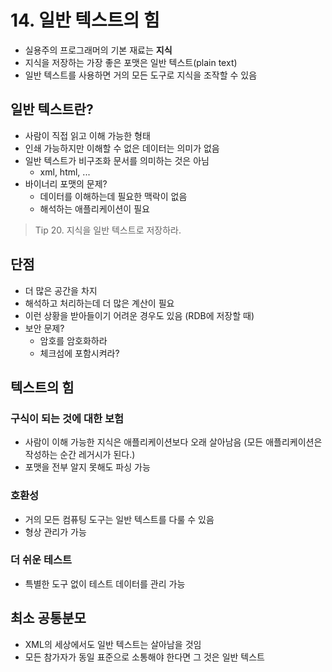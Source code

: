 # 14. 일반 텍스트의 힘

- 실용주의 프로그래머의 기본 재료는 **지식**
- 지식을 저장하는 가장 좋은 포맷은 일반 텍스트(plain text)
- 일반 텍스트를 사용하면 거의 모든 도구로 지식을 조작할 수 있음

## 일반 텍스트란?

- 사람이 직접 읽고 이해 가능한 형태
- 인쇄 가능하지만 이해할 수 없은 데이터는 의미가 없음
- 일반 텍스트가 비구조화 문서를 의미하는 것은 아님
  - xml, html, ...
- 바이너리 포맷의 문제?
  - 데이터를 이해하는데 필요한 맥락이 없음
  - 해석하는 애플리케이션이 필요

> Tip 20. 지식을 일반 텍스트로 저장하라.

## 단점

- 더 많은 공간을 차지
- 해석하고 처리하는데 더 많은 계산이 필요
- 이런 상황을 받아들이기 어려운 경우도 있음 (RDB에 저장할 때)
- 보안 문제?
  - 암호를 암호화하라
  - 체크섬에 포함시켜라?

## 텍스트의 힘

### 구식이 되는 것에 대한 보험

- 사람이 이해 가능한 지식은 애플리케이션보다 오래 살아남음 (모든 애플리케이션은 작성하는 순간 레거시가 된다.)
- 포맷을 전부 알지 못해도 파싱 가능

###  호환성

- 거의 모든 컴퓨팅 도구는 일반 텍스트를 다룰 수 있음
- 형상 관리가 가능

### 더 쉬운 테스트

- 특별한 도구 없이 테스트 데이터를 관리 가능

## 최소 공통분모

- XML의 세상에서도 일반 텍스트는 살아남을 것임
- 모든 참가자가 동일 표준으로 소통해야 한다면 그 것은 일반 텍스트
